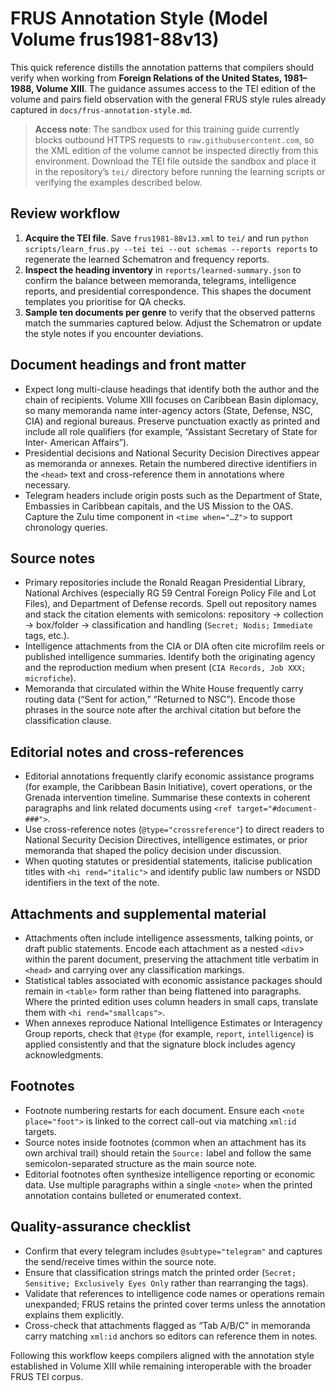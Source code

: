 # FRUS Annotation Style (Model Volume frus1981-88v13)

This quick reference distills the annotation patterns that compilers
should verify when working from **Foreign Relations of the United States,
1981–1988, Volume XIII**. The guidance assumes access to the TEI edition of
the volume and pairs field observation with the general FRUS style rules
already captured in `docs/frus-annotation-style.md`.

> **Access note**: The sandbox used for this training guide currently
> blocks outbound HTTPS requests to `raw.githubusercontent.com`, so the
> XML edition of the volume cannot be inspected directly from this
> environment. Download the TEI file outside the sandbox and place it in
> the repository’s `tei/` directory before running the learning scripts
> or verifying the examples described below.

## Review workflow

1. **Acquire the TEI file**. Save `frus1981-88v13.xml` to `tei/` and run
   `python scripts/learn_frus.py --tei tei --out schemas --reports reports`
   to regenerate the learned Schematron and frequency reports.
2. **Inspect the heading inventory** in `reports/learned-summary.json` to
   confirm the balance between memoranda, telegrams, intelligence reports,
   and presidential correspondence. This shapes the document templates you
   prioritise for QA checks.
3. **Sample ten documents per genre** to verify that the observed patterns
   match the summaries captured below. Adjust the Schematron or update the
   style notes if you encounter deviations.

## Document headings and front matter

* Expect long multi-clause headings that identify both the author and the
  chain of recipients. Volume XIII focuses on Caribbean Basin diplomacy,
  so many memoranda name inter-agency actors (State, Defense, NSC, CIA) and
  regional bureaus. Preserve punctuation exactly as printed and include all
  role qualifiers (for example, “Assistant Secretary of State for Inter-
  American Affairs”).
* Presidential decisions and National Security Decision Directives appear
  as memoranda or annexes. Retain the numbered directive identifiers in the
  `<head>` text and cross-reference them in annotations where necessary.
* Telegram headers include origin posts such as the Department of State,
  Embassies in Caribbean capitals, and the US Mission to the OAS. Capture
  the Zulu time component in `<time when="…Z">` to support chronology
  queries.

## Source notes

* Primary repositories include the Ronald Reagan Presidential Library,
  National Archives (especially RG 59 Central Foreign Policy File and
  Lot Files), and Department of Defense records. Spell out repository
  names and stack the citation elements with semicolons: repository →
  collection → box/folder → classification and handling (`Secret; Nodis;`
  `Immediate` tags, etc.).
* Intelligence attachments from the CIA or DIA often cite microfilm reels
  or published intelligence summaries. Identify both the originating
  agency and the reproduction medium when present (`CIA Records, Job
  XXX; microfiche`).
* Memoranda that circulated within the White House frequently carry routing
  data (“Sent for action,” “Returned to NSC”). Encode those phrases in the
  source note after the archival citation but before the classification
  clause.

## Editorial notes and cross-references

* Editorial annotations frequently clarify economic assistance programs
  (for example, the Caribbean Basin Initiative), covert operations, or the
  Grenada intervention timeline. Summarise these contexts in coherent
  paragraphs and link related documents using `<ref target="#document-###">`.
* Use cross-reference notes (`@type="crossreference"`) to direct readers to
  National Security Decision Directives, intelligence estimates, or prior
  memoranda that shaped the policy decision under discussion.
* When quoting statutes or presidential statements, italicise publication
  titles with `<hi rend="italic">` and identify public law numbers or NSDD
  identifiers in the text of the note.

## Attachments and supplemental material

* Attachments often include intelligence assessments, talking points, or
  draft public statements. Encode each attachment as a nested `<div`>
  within the parent document, preserving the attachment title verbatim in
  `<head>` and carrying over any classification markings.
* Statistical tables associated with economic assistance packages should
  remain in `<table>` form rather than being flattened into paragraphs.
  Where the printed edition uses column headers in small caps, translate
  them with `<hi rend="smallcaps">`.
* When annexes reproduce National Intelligence Estimates or Interagency
  Group reports, check that `@type` (for example, `report`, `intelligence`) is
  applied consistently and that the signature block includes agency
  acknowledgments.

## Footnotes

* Footnote numbering restarts for each document. Ensure each `<note
  place="foot">` is linked to the correct call-out via matching `xml:id`
  targets.
* Source notes inside footnotes (common when an attachment has its own
  archival trail) should retain the `Source:` label and follow the same
  semicolon-separated structure as the main source note.
* Editorial footnotes often synthesize intelligence reporting or economic
  data. Use multiple paragraphs within a single `<note>` when the printed
  annotation contains bulleted or enumerated context.

## Quality-assurance checklist

* Confirm that every telegram includes `@subtype="telegram"` and captures
  the send/receive times within the source note.
* Ensure that classification strings match the printed order (`Secret;
  Sensitive; Exclusively Eyes Only` rather than rearranging the tags).
* Validate that references to intelligence code names or operations remain
  unexpanded; FRUS retains the printed cover terms unless the annotation
  explains them explicitly.
* Cross-check that attachments flagged as “Tab A/B/C” in memoranda carry
  matching `xml:id` anchors so editors can reference them in notes.

Following this workflow keeps compilers aligned with the annotation style
established in Volume XIII while remaining interoperable with the broader
FRUS TEI corpus.
